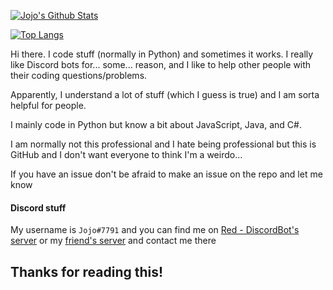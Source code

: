 [![Jojo's Github Stats](https://github-readme-stats.vercel.app/api?username=Just-Jojo&show_icons=true)](https://github.com/anuraghazra/github-readme-stats)

[![Top Langs](https://github-readme-stats.vercel.app/api/top-langs/?username=Just-Jojo)](https://github.com/anuraghazra/github-readme-stats)

Hi there. I code stuff (normally in Python) and sometimes it works. I really like Discord bots for... some... reason, and I like to help other people with their coding questions/problems.

Apparently, I understand a lot of stuff (which I guess is true) and I am sorta helpful for people.

I mainly code in Python but know a bit about JavaScript, Java, and C#.

I am normally not this professional and I hate being professional but this is GitHub and I don't want everyone to think I'm a weirdo...

If you have an issue don't be afraid to make an issue on the repo and let me know

#### Discord stuff
My username is `Jojo#7791` and you can find me on [Red - DiscordBot's server](https://discord.gg/red) or my [friend's server](https://discord.gg/JmCFyq7) and contact me there

## Thanks for reading this!
